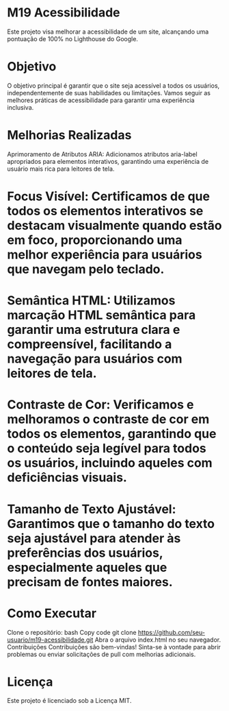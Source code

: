 # M19 Acessibilidade
Este projeto visa melhorar a acessibilidade de um site, alcançando uma pontuação de 100% no Lighthouse do Google.

# Objetivo
O objetivo principal é garantir que o site seja acessível a todos os usuários, independentemente de suas habilidades ou limitações. Vamos seguir as melhores práticas de acessibilidade para garantir uma experiência inclusiva.

# Melhorias Realizadas
Aprimoramento de Atributos ARIA: Adicionamos atributos aria-label apropriados para elementos interativos, garantindo uma experiência de usuário mais rica para leitores de tela.

# Focus Visível: Certificamos de que todos os elementos interativos se destacam visualmente quando estão em foco, proporcionando uma melhor experiência para usuários que navegam pelo teclado.

# Semântica HTML: Utilizamos marcação HTML semântica para garantir uma estrutura clara e compreensível, facilitando a navegação para usuários com leitores de tela.

# Contraste de Cor: Verificamos e melhoramos o contraste de cor em todos os elementos, garantindo que o conteúdo seja legível para todos os usuários, incluindo aqueles com deficiências visuais.

# Tamanho de Texto Ajustável: Garantimos que o tamanho do texto seja ajustável para atender às preferências dos usuários, especialmente aqueles que precisam de fontes maiores.

# Como Executar
Clone o repositório:
bash
Copy code
git clone https://github.com/seu-usuario/m19-acessibilidade.git
Abra o arquivo index.html no seu navegador.
Contribuições
Contribuições são bem-vindas! Sinta-se à vontade para abrir problemas ou enviar solicitações de pull com melhorias adicionais.

# Licença
Este projeto é licenciado sob a Licença MIT.
